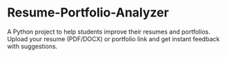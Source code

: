 # Resume-Portfolio-Analyzer
A Python project to help students improve their resumes and portfolios.
Upload your resume (PDF/DOCX) or portfolio link and get instant feedback with suggestions.
